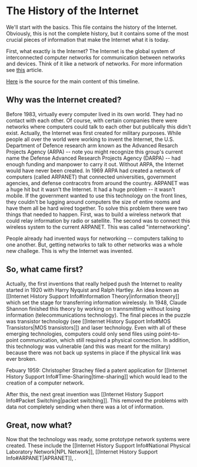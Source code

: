 # The History of the Internet
We'll start with the basics. This file contains the history of the Internet. Obviously, this is not the complete history, but it contains some of the most crucial pieces of information that make the Internet what it is today.

First, what exactly is the Internet? The Internet is the global system of interconnected computer networks for communication between networks and devices. Think of it like a network of networks. For more information see [this](https://en.wikipedia.org/wiki/Internet) article. 

[Here](https://en.wikipedia.org/wiki/History_of_the_Internet) is the source for the main content of this timeline.

## Why was the Internet created?
Before 1983, virtually every computer lived in its own world. They had no contact with each other. Of course, with certain companies there were networks where computers could talk to each other but publically this didn't exist. Actually, the Internet was first created for military purposes. While people all over the world were working to invent the Internet, the U.S. Department of Defence research arm known as the Advanced Resarch Projects Agency (ARPA) -- note you might recognize this group's current name the Defense Advanced Research Projects Agency (DARPA) -- had enough funding and manpower to carry it out. Without ARPA, the Internet would have never been created. In 1969 ARPA had created a network of computers (called ARPANET) that connected universities, government agencies, and defense contracotrs from around the country. ARPANET was a huge hit but it wasn't the Internet. It had a huge problem -- it wasn't mobile. If the government wanted to use this technology on the front lines, they couldn't be lugging around computers the size of entire rooms and have them all be hard wired together. To solve this problem there were two things that needed to happen. First, was to build a wireless network that could relay information by radio or satellite. The second was to connect this wireless system to the current ARPANET. This was called "internetworking". 

People already had invented ways for networking -- computers talking to one another. But, getting networks to talk to other networks was a whole new challege. This is why the Internet was invented.

## So, what came first?
Actually, the first inventions that really helped push the Internet to reality started in 1920 with Harry Nyquist and Ralph Hartley. An idea known as [[Internet History Support Info#Information Theory|information theory]] which set the stage for transferring information wirelessly. In 1948, Claude Shannon finished this theory by working on trannsmitting without losing information (telecommunications technology). The final pieces in the puzzle was transistor technology (see [[Internet History Support Info#MOS Transistors|MOS transistors]]) and laser technology. Even with all of these emerging technologies, computers could only send files using point-to-point communication, which still required a physical connection. In addition, this technology was vulnerable (and this was meant for the military) because there was not back up systems in place if the physical link was ever broken. 

Febuary 1959: Christopher Strachey filed a patent application for [[Internet History Support Info#Time-Sharing|time-sharing]] which would lead to the creation of a computer network. 

After this, the next great invention was [[Internet History Support Info#Packet Switching|packet switching]]. This removed the problems with data not completely sending when there was a lot of information. 

## Great, now what?
Now that the technology was ready, some prototype network systems were created. These include the [[Internet History Support Info#National Physical Laboratory Network|NPL Network]], [[Internet History Support Info#ARPANET|APRANET]], . 